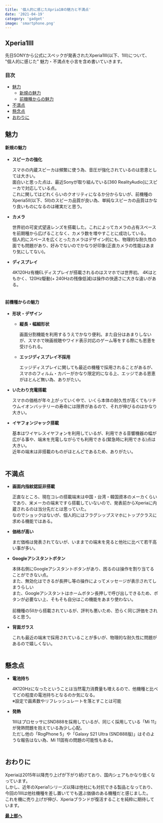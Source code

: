 ```yaml
---
title: '個人的に感じたXpria1Ⅲの魅力と不満点'
date: '2021-04-19'
category: 'gadget'
image: 'smartphone.png'
---
```



## Xperia1Ⅲ
先日SONYから公式にスペックが発表されたXperia1Ⅲ(以下、1Ⅲ)について、<br/>
"個人的に感じた" 魅力・不満点を小言を含め書いていきます。<br/>

### 目次

<span>

- [魅力](#1)
  - [新規の魅力](#1-1)
  - [前機種からの魅力](#1-2)
- [不満点](#2)
- [懸念点](#3)
- [おわりに](#4) <a id=1></a>

</span>

<a id=1-1></a>

## 魅力

#### 新規の魅力

- **スピーカの強化**
  
  スマホの内蔵スピーカは頻繁に使う為、音圧が強化されているのは恩恵としては大きい。<br/>
  面白いと思った点は、最近Sonyが取り組んでいる[360 RealityAudio]にスピーカで対応している点。<br/>
  これに関してはどれくらいのクオリティになるか分からないが、前機種のXperia5Ⅱ(以下、5Ⅱ)のスピーカ品質が良い為、単純なスピーカの品質はかなり良いものになるのは確実だと思う。<br/>

- **カメラ**

  世界初の可変式望遠レンズを搭載した。これによってカメラの占有スペースを前期種から広げることなく、カメラ数を増やすことに成功している。<br/>
  個人的にスペースを広くとったカメラはデザイン的にも、物理的な耐久性の面でも問題があり、好みでないのでかなり好印象(正直カメラの性能はあまり気にしてない)。<br/>
  <!-- また他社製品も望遠カメラを複数搭載しているが、上述のスペースの問題とアピールの為か高倍率のレンズが搭載されているのに対し、
  1Ⅲは2.9倍(F2.3)・4.4倍(F2.8)の望遠レンズを搭載しており、画素数も統一でF値も低い為、かなり実用的といえる。<br/>
  また、AI超解像ズームとリアルタイムトラッキングAFも搭載されており、カタログスペックだけで盛ればかなり優秀なスマホカメラといえる。 -->

- **ディスプレイ**   <a id=1-2></a>

  4K120Hz有機ELディスプレイが搭載されるのはスマホでは世界初。
  4Kはともかく、120Hz駆動(+ 240Hzの残像低減)は操作の快適さに大きな違いがある。 <br/><br/>

#### 前機種からの魅力

- **形状・デザイン**

  - **縦長・幅細形状**

    画面分割機能を利用するうえでかなり便利。また自分はあまりしないが、スマホで映画視聴やワイド表示対応のゲーム等をする際にも恩恵を受けられる。

  - **エッジディスプレイ不採用**

    エッジディスプレイに関しても最近の機種で採用されることがあるが、スマホのフィルム・カバーがかなり限定的になる上、エッジである恩恵がほとんど無い為、ありがたい。<br/>

- **いたわり充電搭載**

  スマホの価格が年々上がっていく中で、いくら本体の耐久性が高くてもリチウムイオンバッテリーの寿命には限界があるので、それが伸びるのはかなり大きい。<br/>

- **イヤフォンジャック搭載**  

  基本はワイヤレスイヤフォンを利用しているが、利用できる音響機器の幅が広がる事や、端末を充電しながらでも利用できる(緊急時に利用できる)点は大きい。<br/>
  近年の端末は非搭載のものがほとんどであるため、ありがたい。<a id=2></a><br/><br/>


## 不満点

- **画面内指紋認証非搭載**

  正直なところ、現在コレの搭載端末は中国・台湾・韓国資本のメーカくらいであり、米メーカの端末ですら搭載していないので、発表前からXperiaに内蔵されるのは当分先だとは思っていた。<br/>
  なのでショックはないが、個人的にはフラグシップスマホにトップクラスに求める機能ではある。<br/>

- **価格が高い**

  まだ価格は発表されてないが、いままでの端末を見ると他社に比べて若干高い事が多い。<br/>

- **Googleアシスタントボタン** 

  本体右側にGoogleアシスタントボタンがあり、困るのは操作を割り当てることができない点。<br/>
  また、無効化はできるが長押し等の操作によってメッセージが表示されてしまうらしい<br/>
  また、Googleアシスタントはホームボタン長押しで呼び出しできるため、ボタンが必要ない上、そもそも自分はこの機能をあまり使わない。<br/><br/><a id=3></a>
  前機種の5Ⅱから搭載されているが、評判も悪いため、恐らく同じ評価をされると思う。<br/>

- **背面ガラス** <a id=3></a>

  これも最近の端末で採用されていることが多いが、物理的な耐久性に問題があるので嬉しくない。<br/><br/>


## 懸念点

- **電池持ち**

  4K120Hzになったということは当然電力消費量も増えるので、他機種と比べてどの程度の電池持ちとなるのか気になる。<br/>
  ※設定で画素数やリフレッシュレートを落とすことは可能


- **発熱**   

  1ⅢはプロセッサにSND888を採用しているが、同じく採用している「Mi 11」が発熱問題を抱えている為少し心配。<br/>
  ただし他の「RogPhone 5」や「Galaxy S21 Ultra (SND888版)」はそのような報告はない為、Mi 11固有の問題の可能性もある。<a id=4></a><br/><br/>


## おわりに

Xperiaは2015年以降売り上げが下がり続けており、国内シェアもかなり低くなっています。<br/>
しかし、近年のXperia1シリーズ以降は他社にも対抗できる製品となっており、今回の1Ⅲは他社機種を差し置いてでも選ぶ価値のある機種だと感じました。<br/>
これを機に売り上げが伸び、Xperiaブランドが復活することを純粋に期待しています。

**[最上部へ](#)**

